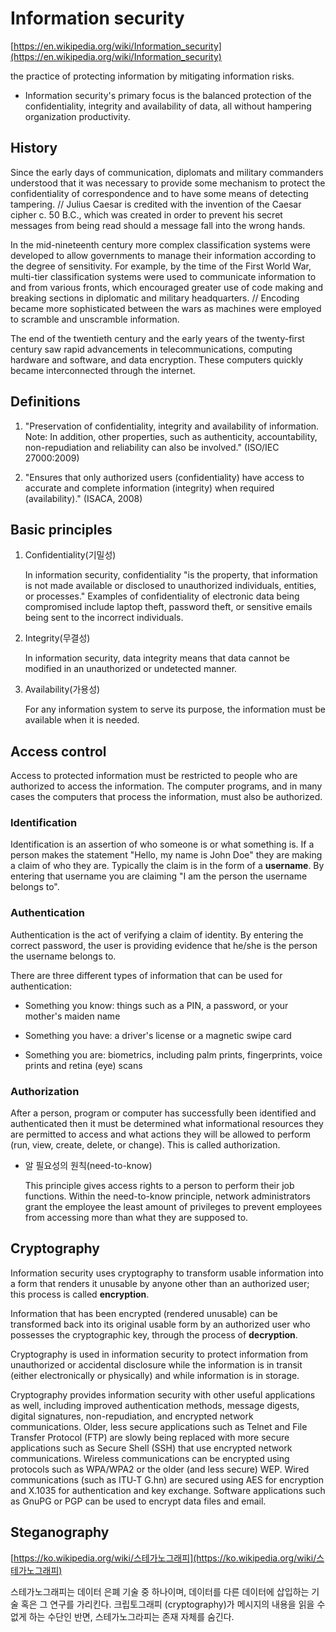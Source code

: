 # Information security

[https://en.wikipedia.org/wiki/Information_security](https://en.wikipedia.org/wiki/Information_security)

the practice of protecting information by mitigating information risks.  

- Information security's primary focus is the balanced protection of the confidentiality, integrity and availability of data, all without hampering organization productivity. 

## History

Since the early days of communication, diplomats and military commanders understood that it was necessary to provide some mechanism to protect the confidentiality of correspondence and to have some means of detecting tampering. // Julius Caesar is credited with the invention of the Caesar cipher c. 50 B.C., which was created in order to prevent his secret messages from being read should a message fall into the wrong hands. 

In the mid-nineteenth century more complex classification systems were developed to allow governments to manage their information according to the degree of sensitivity. For example, by the time of the First World War, multi-tier classification systems were used to communicate information to and from various fronts, which encouraged greater use of code making and breaking sections in diplomatic and military headquarters. // Encoding became more sophisticated between the wars as machines were employed to scramble and unscramble information. 

The end of the twentieth century and the early years of the twenty-first century saw rapid advancements in telecommunications, computing hardware and software, and data encryption.  These computers quickly became interconnected through the internet.

## Definitions

1. "Preservation of confidentiality, integrity and availability of information. Note: In addition, other properties, such as authenticity, accountability, non-repudiation and reliability can also be involved." (ISO/IEC 27000:2009)

2. "Ensures that only authorized users (confidentiality) have access to accurate and complete information (integrity) when required (availability)." (ISACA, 2008)

## Basic principles

1. Confidentiality(기밀성)

    In information security, confidentiality "is the property, that information is not made available or disclosed to unauthorized individuals, entities, or processes." Examples of confidentiality of electronic data being compromised include laptop theft, password theft, or sensitive emails being sent to the incorrect individuals.

2. Integrity(무결성)

    In information security, data integrity means that data cannot be modified in an unauthorized or undetected manner. 

3. Availability(가용성)

    For any information system to serve its purpose, the information must be available when it is needed. 

## Access control

Access to protected information must be restricted to people who are authorized to access the information. The computer programs, and in many cases the computers that process the information, must also be authorized. 

### Identification

Identification is an assertion of who someone is or what something is. If a person makes the statement "Hello, my name is John Doe" they are making a claim of who they are. Typically the claim is in the form of a **username**. By entering that username you are claiming "I am the person the username belongs to".

### Authentication

Authentication is the act of verifying a claim of identity. By entering the correct password, the user is providing evidence that he/she is the person the username belongs to. 

There are three different types of information that can be used for authentication:

- Something you know: things such as a PIN, a password, or your mother's maiden name

- Something you have: a driver's license or a magnetic swipe card

- Something you are: biometrics, including palm prints, fingerprints, voice prints and retina (eye) scans

### Authorization

After a person, program or computer has successfully been identified and authenticated then it must be determined what informational resources they are permitted to access and what actions they will be allowed to perform (run, view, create, delete, or change). This is called authorization. 

- 알 필요성의 원칙(need-to-know)

  This principle gives access rights to a person to perform their job functions. Within the need-to-know principle, network administrators grant the employee the least amount of privileges to prevent employees from accessing more than what they are supposed to.

## Cryptography

Information security uses cryptography to transform usable information into a form that renders it unusable by anyone other than an authorized user; this process is called **encryption**.

Information that has been encrypted (rendered unusable) can be transformed back into its original usable form by an authorized user who possesses the cryptographic key, through the process of **decryption**.

Cryptography is used in information security to protect information from unauthorized or accidental disclosure while the information is in transit (either electronically or physically) and while information is in storage.

Cryptography provides information security with other useful applications as well, including improved authentication methods, message digests, digital signatures, non-repudiation, and encrypted network communications. Older, less secure applications such as Telnet and File Transfer Protocol (FTP) are slowly being replaced with more secure applications such as Secure Shell (SSH) that use encrypted network communications. Wireless communications can be encrypted using protocols such as WPA/WPA2 or the older (and less secure) WEP. Wired communications (such as ITU‑T G.hn) are secured using AES for encryption and X.1035 for authentication and key exchange. Software applications such as GnuPG or PGP can be used to encrypt data files and email.

## Steganography

[https://ko.wikipedia.org/wiki/스테가노그래피](https://ko.wikipedia.org/wiki/스테가노그래피)

스테가노그래피는 데이터 은폐 기술 중 하나이며, 데이터를 다른 데이터에 삽입하는 기술 혹은 그 연구를 가리킨다. 크립토그래피 (cryptography)가 메시지의 내용을 읽을 수 없게 하는 수단인 반면, 스테가노그라피는 존재 자체를 숨긴다.